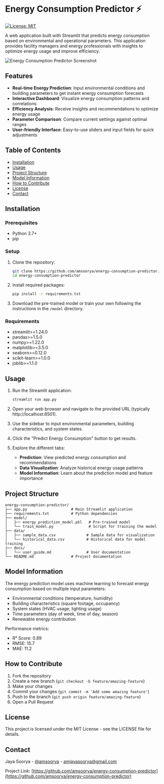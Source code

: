 # Energy Consumption Predictor ⚡

[![License: MIT](https://img.shields.io/badge/License-MIT-yellow.svg)](https://opensource.org/licenses/MIT)

A web application built with Streamlit that predicts energy consumption based on environmental and operational parameters. This application provides facility managers and energy professionals with insights to optimize energy usage and improve efficiency.

![Energy Consumption Predictor Screenshot](https://via.placeholder.com/800x400?text=Energy+Consumption+Predictor)

## Features

- **Real-time Energy Prediction**: Input environmental conditions and building parameters to get instant energy consumption forecasts
- **Interactive Dashboard**: Visualize energy consumption patterns and correlations
- **Efficiency Analysis**: Receive insights and recommendations to optimize energy usage
- **Parameter Comparison**: Compare current settings against optimal ranges
- **User-friendly Interface**: Easy-to-use sliders and input fields for quick adjustments

## Table of Contents

- [Installation](#installation)
- [Usage](#usage)
- [Project Structure](#project-structure)
- [Model Information](#model-information)
- [How to Contribute](#how-to-contribute)
- [License](#license)
- [Contact](#contact)

## Installation

### Prerequisites

- Python 3.7+
- pip

### Setup

1. Clone the repository:
   ```bash
   git clone https://github.com/amsoorya/energy-consumption-predictor.git
   cd energy-consumption-predictor
   ```

2. Install required packages:
   ```bash
   pip install -r requirements.txt
   ```

3. Download the pre-trained model or train your own following the instructions in the `/model` directory.

### Requirements

- streamlit>=1.24.0
- pandas>=1.5.0
- numpy>=1.22.0
- matplotlib>=3.5.0
- seaborn>=0.12.0
- scikit-learn>=1.0.0
- joblib>=1.1.0

## Usage

1. Run the Streamlit application:
   ```bash
   streamlit run app.py
   ```

2. Open your web browser and navigate to the provided URL (typically http://localhost:8501).

3. Use the sidebar to input environmental parameters, building characteristics, and system states.

4. Click the "Predict Energy Consumption" button to get results.

5. Explore the different tabs:
   - **Prediction**: View predicted energy consumption and recommendations
   - **Data Visualization**: Analyze historical energy usage patterns
   - **Model Information**: Learn about the prediction model and feature importance

## Project Structure

```
energy-consumption-predictor/
├── app.py                    # Main Streamlit application
├── requirements.txt          # Python dependencies
├── model/
│   ├── energy_prediction_model.pkl   # Pre-trained model
│   └── train_model.py                # Script for training the model
├── data/
│   ├── sample_data.csv              # Sample data for visualization
│   └── historical_data.csv          # Historical data for model training
├── docs/
│   └── user_guide.md                # User documentation
└── README.md                 # Project documentation
```

## Model Information

The energy prediction model uses machine learning to forecast energy consumption based on multiple input parameters:

- Environmental conditions (temperature, humidity)
- Building characteristics (square footage, occupancy)
- System states (HVAC usage, lighting usage)
- Time parameters (day of week, time of day, season)
- Renewable energy contribution

Performance metrics:
- R² Score: 0.89
- RMSE: 15.7
- MAE: 11.2

## How to Contribute

1. Fork the repository
2. Create a new branch (`git checkout -b feature/amazing-feature`)
3. Make your changes
4. Commit your changes (`git commit -m 'Add some amazing feature'`)
5. Push to the branch (`git push origin feature/amazing-feature`)
6. Open a Pull Request

## License

This project is licensed under the MIT License - see the LICENSE file for details.

## Contact

Jaya Soorya - [@amsoorya](https://github.com/amsoorya) - amjayasoorya@gmail.com

Project Link: [https://github.com/amsoorya/energy-consumption-predictor](https://github.com/amsoorya/energy-consumption-predictor)
